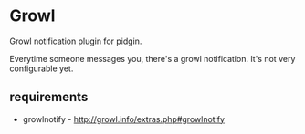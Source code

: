 # Growl

Growl notification plugin for pidgin.

Everytime someone messages you, there's a growl notification. It's not very configurable yet.

## requirements

 * growlnotify - http://growl.info/extras.php#growlnotify
